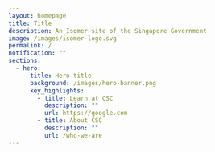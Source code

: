 ```yaml
---
layout: homepage
title: Title
description: An Isomer site of the Singapore Government
image: /images/isomer-logo.svg
permalink: /
notification: ""
sections:
  - hero:
      title: Hero title
      background: /images/hero-banner.png
      key_highlights:
        - title: Learn at CSC
          description: ""
          url: https://google.com
        - title: About CSC
          description: ""
          url: /who-we-are
---
```


